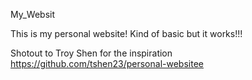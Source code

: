 My_Websit

This is my personal website! Kind of basic but it works!!!

Shotout to Troy Shen for the inspiration
https://github.com/tshen23/personal-websitee
